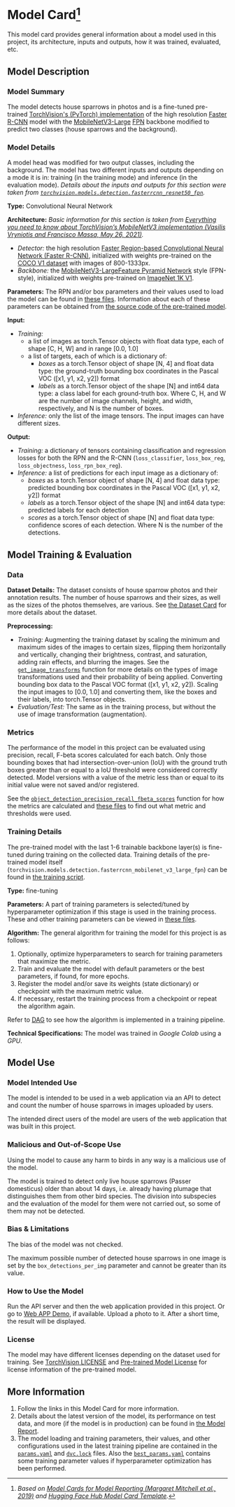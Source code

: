 # Model Card[^*]
This model card provides general information about a model used in this project, its architecture, inputs and outputs, how it was trained, evaluated, etc.
## Model Description
### Model Summary
The model detects house sparrows in photos and is a fine-tuned pre-trained [TorchVision's (PyTorch) implementation](https://pytorch.org/vision/main/models/generated/torchvision.models.detection.fasterrcnn_mobilenet_v3_large_fpn.html#torchvision.models.detection.fasterrcnn_mobilenet_v3_large_fpn) of the high resolution [Faster R-CNN](https://arxiv.org/abs/1506.01497) model with the [MobileNetV3-Large](https://arxiv.org/abs/1905.02244) [FPN](https://arxiv.org/abs/1612.03144v2) backbone modified to predict two classes (house sparrows and the background).

### Model Details
A model head was modified for two output classes, including the background. The model has two different inputs and outputs depending on a mode it is in: training (in the training mode) and inference (in the evaluation mode). *Details about the inputs and outputs for this section were taken from [`torchvision.models.detection.fasterrcnn_resnet50_fpn`](https://pytorch.org/vision/main/models/generated/torchvision.models.detection.fasterrcnn_resnet50_fpn.html#torchvision.models.detection.fasterrcnn_resnet50_fpn).*

**Type:** Convolutional Neural Network

**Architecture:** *Basic information for this section is taken from [Everything you need to know about TorchVision’s MobileNetV3 implementation (Vasilis Vryniotis and Francisco Massa, May 26, 2021)](https://pytorch.org/blog/torchvision-mobilenet-v3-implementation/).*
- *Detector:* the high resolution [Faster Region-based Convolutional Neural Network (Faster R-CNN)](https://arxiv.org/abs/1506.01497), initialized with weights pre-trained on the [COCO V1 dataset](https://cocodataset.org/#home) with images of 800-1333px.
- *Backbone:* the [MobileNetV3-Large](https://arxiv.org/abs/1905.02244)[Feature Pyramid Network](https://arxiv.org/abs/1612.03144v2) style (FPN-style), initialized with weights pre-trained on [ImageNet 1K V1](https://image-net.org/index.php).

**Parameters:**
The RPN and/or box parameters and their values used to load the model can be found in [these files](#more-information). Information about each of these parameters can be obtained from [the source code of the pre-trained model](https://github.com/pytorch/vision/blob/main/torchvision/models/detection/faster_rcnn.py).

**Input:**
- *Training:*
    - a list of images as torch.Tensor objects with float data type, each of shape [C, H, W] and in range [0.0, 1.0]
    - a list of targets, each of which is a dictionary of:
        - *boxes* as a torch.Tensor object of shape [N, 4] and float data type: the ground-truth bounding box coordinates in the Pascal VOC ([x1, y1, x2, y2]) format
        - *labels* as a torch.Tensor object of the shape [N] and int64 data type: a class label for each ground-truth box.
    Where C, H, and W are the number of image channels, height, and width, respectively, and N is the number of boxes.
- *Inference:* only the list of the image tensors.
The input images can have different sizes.

**Output:**
- *Training:* a dictionary of tensors containing classification and regression losses for both the RPN and the R-CNN (`loss_classifier`, `loss_box_reg`, `loss_objectness`, `loss_rpn_box_reg`).
- *Inference:* a list of predictions for each input image as a dictionary of:
   - *boxes* as a torch.Tensor object of shape [N, 4] and float data type: predicted bounding box coordinates in the Pascal VOC ([x1, y1, x2, y2]) format
   - *labels* as a torch.Tensor object of the shape [N] and int64 data type: predicted labels for each detection
   - *scores* as a torch.Tensor object of shape [N] and float data type: confidence scores of each detection.
   Where N is the number of the detections.

## Model Training & Evaluation
### Data
**Dataset Details:** The dataset consists of house sparrow photos and their annotation results. The number of house sparrows and their sizes, as well as the sizes of the photos themselves, are various. See [the Dataset Card](./dataset-card.md) for more details about the dataset.

**Preprocessing:**
- *Training:* Augmenting the training dataset by scaling the minimum and maximum sides of the images to certain sizes, flipping them horizontally and vertically, changing their brightness, contrast, and saturation, adding rain effects, and blurring the images. See the [`get_image_transforms`](../src/data/image_dataloader.py) function for more details on the types of image transformations used and their probability of being applied. Converting bounding box data to the Pascal VOC format ([x1, y1, x2, y2]). Scaling the input images to [0.0, 1.0] and converting them, like the boxes and their labels, into torch.Tensor objects.
- *Evaluation/Test:* The same as in the training process, but without the use of image transformation (augmentation).

### Metrics
The performance of the model in this project can be evaluated using precision, recall, F-beta scores calculated for each batch. Only those bounding boxes that had intersection-over-union (IoU) with the ground truth boxes greater than or equal to a IoU threshold were considered correctly detected. Model versions with a value of the metric less than or equal to its initial value were not saved and/or registered.

See the [`object_detection_precision_recall_fbeta_scores`](../src/train/train_inference_fns.py) function for how the metrics are calculated and [these files](#more-information) to find out what metric and thresholds were used.

### Training Details
The pre-trained model with the last 1-6 trainable backbone layer(s) is fine-tuned during training on the collected data. Training details of the pre-trained model itself (`torchvision.models.detection.fasterrcnn_mobilenet_v3_large_fpn`) can be found in [the training script](https://github.com/pytorch/vision/tree/e35793a1a4000db1f9f99673437c514e24e65451/references/detection#faster-r-cnn-mobilenetv3-large-fpn).

**Type:** fine-tuning

**Parameters:**
A part of training parameters is selected/tuned by hyperparameter optimization if this stage is used in the training process. These and other training parameters can be viewed in [these files](#more-information).

**Algorithm:** The general algorithm for training the model for this project is as follows:
1. Optionally, optimize hyperparameters to search for training parameters that maximize the metric.
2. Train and evaluate the model with default parameters or the best parameters, if found, for more epochs.
3. Register the model and/or save its weights (state dictionary) or checkpoint with the maximum metric value.
4. If necessary, restart the training process from a checkpoint or repeat the algorithm again.

Refer to [DAG](../pipelines/dvc_dag.md) to see how the algorithm is implemented in a training pipeline.

**Technical Specifications:** The model was trained in *Google Colab* using a *GPU*.

## Model Use
### Model Intended Use
The model is intended to be used in a web application via an API to detect and count the number of house sparrows in images uploaded by users.

The intended direct users of the model are users of the web application that was built in this project.

### Malicious and Out-of-Scope Use
Using the model to cause any harm to birds in any way is a malicious use of the model.

The model is trained to detect only live house sparrows (Passer domesticus) older than about 14 days, i.e. already having plumage that distinguishes them from other bird species. The division into subspecies and the evaluation of the model for them were not carried out, so some of them may not be detected.

### Bias & Limitations
The bias of the model was not checked.

The maximum possible number of detected house sparrows in one image is set by the `box_detections_per_img` parameter and cannot be greater than its value.

### How to Use the Model
Run the API server and then the web application provided in this project. Or go to [Web APP Demo](https://huggingface.co/spaces/data42lana/how_many_house_sparrows_demo), if available. Upload a photo to it. After a short time, the result will be displayed.

### License
The model may have different licenses depending on the dataset used for training. See [TorchVision LICENSE](https://github.com/pytorch/vision/blob/main/LICENSE) and [Pre-trained Model License](https://github.com/pytorch/vision#pre-trained-model-license) for license information of the pre-trained model.

## More Information
1. Follow the links in this Model Card for more information.
2. Details about the latest version of the model, its performance on test data, and more (if the model is in production) can be found in [the Model Report](../reports/model_report.md).
3. The model loading and training parameters, their values, and other configurations used in the latest training pipeline are contained in the [`params.yaml`](../configs/params.yaml) and [`dvc.lock`](../pipelines/dvc.lock) files. Also the [`best_params.yaml`](../configs/best_params.yaml) contains some training parameter values if hyperparameter optimization has been performed.

[^*]: *Based on [Model Cards for Model Reporting (Margaret Mitchell et al., 2019)](https://arxiv.org/abs/1810.03993) and [Hugging Face Hub Model Card Template](https://github.com/huggingface/huggingface_hub/blob/main/src/huggingface_hub/templates/modelcard_template.md).*
